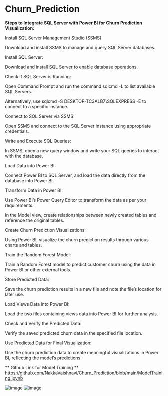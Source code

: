 # Churn_Prediction
**Steps to Integrate SQL Server with Power BI for Churn Prediction Visualization:**

Install SQL Server Management Studio (SSMS)

Download and install SSMS to manage and query SQL Server databases.

Install SQL Server:

Download and install SQL Server to enable database operations.

Check if SQL Server is Running:

Open Command Prompt and run the command sqlcmd -L to list available SQL Servers.

Alternatively, use sqlcmd -S DESKTOP-TC3ALB7\SQLEXPRESS -E to connect to a specific instance.

Connect to SQL Server via SSMS:

Open SSMS and connect to the SQL Server instance using appropriate credentials.

Write and Execute SQL Queries:

In SSMS, open a new query window and write your SQL queries to interact with the database.

Load Data into Power BI:

Connect Power BI to SQL Server, and load the data directly from the database into Power BI.

Transform Data in Power BI:

Use Power BI’s Power Query Editor to transform the data as per your requirements.

In the Model view, create relationships between newly created tables and reference the original tables.

Create Churn Prediction Visualizations:

Using Power BI, visualize the churn prediction results through various charts and tables.

Train the Random Forest Model:

Train a Random Forest model to predict customer churn using the data in Power BI or other external tools.

Store Predicted Data:

Save the churn prediction results in a new file and note the file’s location for later use.

Load Views Data into Power BI:

Load the two files containing views data into Power BI for further analysis.

Check and Verify the Predicted Data:

Verify the saved predicted churn data in the specified file location.

Use Predicted Data for Final Visualization:

Use the churn prediction data to create meaningful visualizations in Power BI, reflecting the model’s predictions.

** Github Link for Model Training **
https://github.com/NakkaVaishnavi/Churn_Prediction/blob/main/ModelTraining.ipynb






![image](https://github.com/user-attachments/assets/5e1eab14-dd65-4876-a278-3c9fa981a4d1)
![image](https://github.com/user-attachments/assets/49a5c94d-f618-403d-96d1-828e2f16e9ce)
